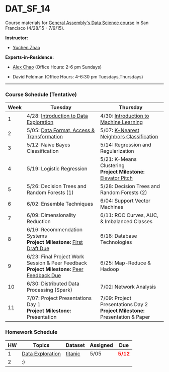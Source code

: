 # DAT_SF_14

Course materials for [General Assembly's Data Science course](https://generalassemb.ly/education/data-science/san-francisco) in San Francisco (4/28/15 - 7/9/15).

**Instructor:** 

* [Yuchen Zhao](https://www.linkedin.com/in/zhaoyuchen)


**Experts-in-Residence:** 

* [Alex Chao](https://www.linkedin.com/pub/alex-chao/42/600/8b4) (Office Hours: 2-6 pm Sundays)

* David Feldman (Office Hours: 4-6:30 pm Tuesdays,Thursdays)


---


### Course Schedule (Tentative)

Week | Tuesday | Thursday
--- | --- | ---
 1 | 4/28: [Introduction to Data Exploration](slides/lec01.pdf) | 4/30: [Introduction to Machine Learning](slides/lec02.pdf) 
 2 | 5/05: [Data Format, Access & Transformation](slides/lec03.pdf) | 5/07: [K-Nearest Neighbors Classification](slides/lec04.pdf)
 3 | 5/12: Naive Bayes Classification  | 5/14: Regression and Regularization
 4 | 5/19: Logistic Regression  | 5/21: K-Means Clustering <br>**Project Milestone:** [Elevator Pitch](project#may-21-final-project-elevator-pitch)
 5 | 5/26: Decision Trees and Random Forests (1)  | 5/28: Decision Trees and Random Forests (2)
 6 | 6/02: Ensemble Techniques  | 6/04: Support Vector Machines
 7 | 6/09: Dimensionality Reduction  | 6/11: ROC Curves, AUC, & Imbalanced Classes
 8 | 6/16: Recommendation Systems <br>**Project Milestone:** [First Draft Due](project#june-16-first-draft-due-before-class)  | 6/18: Database Technologies
 9 | 6/23: Final Project Work Session & Peer Feedback <br>**Project Milestone:** [Peer Feedback Due](project/peer_review_guidelines.md)  | 6/25: Map-Reduce & Hadoop
10 | 6/30: Distributed Data Processing (Spark)  | 7/02: Network Analysis
11 | 7/07: Project Presentations Day 1 <br>**Project Milestone:** Presentation   | 7/09: Project Presentations Day 2 <br>**Project Milestone:** Presentation & Paper


### Homework Schedule

HW | Topics | Dataset | Assigned | Due
--- | --- | --- | --- | ---
1 | [Data Exploration](https://github.com/ga-students/DAT_SF_14/tree/master/homework/hw1) | [titanic](https://github.com/ga-students/DAT_SF_14/blob/master/homework/hw1/titanic.csv) | 5/05 | <font color='red'>**5/12**</font>
2 | :)